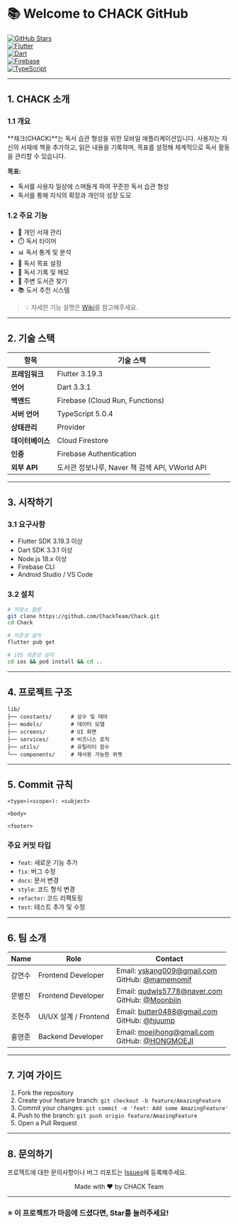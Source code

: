 # 📚 Welcome to CHACK GitHub

[![GitHub Stars](https://img.shields.io/github/stars/ChackTeam/Chack?style=social)](https://github.com/ChackTeam/Chack)  
[![Flutter](https://img.shields.io/badge/Flutter-3.19.3-blue.svg)](https://flutter.dev)  
[![Dart](https://img.shields.io/badge/Dart-3.3.1-blue.svg)](https://dart.dev)  
[![Firebase](https://img.shields.io/badge/Firebase-latest-orange.svg)](https://firebase.google.com)  
[![TypeScript](https://img.shields.io/badge/TypeScript-5.0.4-blue.svg)](https://www.typescriptlang.org/)

---

## 1. CHACK 소개

### 1.1 개요
**채크(CHACK)**는 독서 습관 형성을 위한 모바일 애플리케이션입니다. 사용자는 자신의 서재에 책을 추가하고, 읽은 내용을 기록하며, 목표를 설정해 체계적으로 독서 활동을 관리할 수 있습니다.

**목표:**
- 독서를 사용자 일상에 스며들게 하여 꾸준한 독서 습관 형성
- 독서를 통해 지식의 확장과 개인의 성장 도모

### 1.2 주요 기능
- 📖 개인 서재 관리
- ⏱️ 독서 타이머
- 📊 독서 통계 및 분석
- 🎯 독서 목표 설정
- 📝 독서 기록 및 메모
- 📍 주변 도서관 찾기
- 📚 도서 추천 시스템

> 💡 자세한 기능 설명은 [Wiki](./wiki)를 참고해주세요.

---

## 2. 기술 스택

| 항목 | 기술 스택 |
|------|-----------|
| **프레임워크** | Flutter 3.19.3 |
| **언어** | Dart 3.3.1 |
| **백엔드** | Firebase (Cloud Run, Functions) |
| **서버 언어** | TypeScript 5.0.4 |
| **상태관리** | Provider |
| **데이터베이스** | Cloud Firestore |
| **인증** | Firebase Authentication |
| **외부 API** | 도서관 정보나루, Naver 책 검색 API, VWorld API |

---

## 3. 시작하기

### 3.1 요구사항
- Flutter SDK 3.19.3 이상
- Dart SDK 3.3.1 이상
- Node.js 18.x 이상
- Firebase CLI
- Android Studio / VS Code

### 3.2 설치
```bash
# 저장소 클론
git clone https://github.com/ChackTeam/Chack.git
cd Chack

# 의존성 설치
flutter pub get

# iOS 의존성 설치
cd ios && pod install && cd ..
```
---

## 4. 프로젝트 구조
```
lib/
├── constants/      # 상수 및 테마
├── models/         # 데이터 모델
├── screens/        # UI 화면
├── services/       # 비즈니스 로직
├── utils/          # 유틸리티 함수
└── components/     # 재사용 가능한 위젯
```

---

## 5. Commit 규칙

```
<type>(<scope>): <subject>

<body>

<footer>
```

### 주요 커밋 타입
- `feat`: 새로운 기능 추가
- `fix`: 버그 수정
- `docs`: 문서 변경
- `style`: 코드 형식 변경
- `refactor`: 코드 리팩토링
- `test`: 테스트 추가 및 수정

---

## 6. 팀 소개

| Name | Role | Contact |
|------|------|----------|
| 강연수 | Frontend Developer | Email: yskang009@gmail.com<br>GitHub: [@mamemomif](https://github.com/mamemomif) |
| 문병진 | Frontend Developer | Email: qudwls5778@naver.com<br>GitHub: [@Moonbjin](https://github.com/Moonbjin) |
| 조현주 | UI/UX 설계 / Frontend | Email: butter0488@gmail.com<br>GitHub: [@hjuump](https://github.com/hjuump) |
| 홍영준 | Backend Developer | Email: moejihong@gmail.com<br>GitHub: [@HONGMOEJI](https://github.com/HONGMOEJI) |

---

## 7. 기여 가이드

1. Fork the repository
2. Create your feature branch: `git checkout -b feature/AmazingFeature`
3. Commit your changes: `git commit -m 'feat: Add some AmazingFeature'`
4. Push to the branch: `git push origin feature/AmazingFeature`
5. Open a Pull Request

---

## 8. 문의하기

프로젝트에 대한 문의사항이나 버그 리포트는 [Issues](https://github.com/ChackTeam/Chack/issues)에 등록해주세요.

<p align="center">Made with ❤️ by CHACK Team</p>

---

### ⭐️ 이 프로젝트가 마음에 드셨다면, Star를 눌러주세요!
